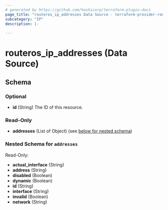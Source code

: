```yaml
---
# generated by https://github.com/hashicorp/terraform-plugin-docs
page_title: "routeros_ip_addresses Data Source - terraform-provider-routeros"
subcategory: "IP"
description: |-
  
---
```


# routeros_ip_addresses (Data Source)





<!-- schema generated by tfplugindocs -->
## Schema

### Optional

- **id** (String) The ID of this resource.

### Read-Only

- **addresses** (List of Object) (see [below for nested schema](#nestedatt--addresses))

<a id="nestedatt--addresses"></a>
### Nested Schema for `addresses`

Read-Only:

- **actual_interface** (String)
- **address** (String)
- **disabled** (Boolean)
- **dynamic** (Boolean)
- **id** (String)
- **interface** (String)
- **invalid** (Boolean)
- **network** (String)


